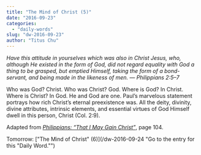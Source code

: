 ```yaml
---
title: "The Mind of Christ (5)"
date: "2016-09-23"
categories: 
  - "daily-words"
slug: "dw-2016-09-23"
author: "Titus Chu"
---
```


_Have this attitude in yourselves which was also in Christ Jesus, who, although He existed in the form of God, did not regard equality with God a thing to be grasped, but emptied Himself, taking the form of a bond-servant, and being made in the likeness of men._ _— Philippians 2:5–7_

Who was God? Christ. Who was Christ? God. Where is God? In Christ. Where is Christ? In God. He and God are one. Paul’s marvelous statement portrays how rich Christ’s eternal preexistence was. All the deity, divinity, divine attributes, intrinsic elements, and essential virtues of God Himself dwell in this person, Christ (Col. 2:9).

Adapted from _[Philippians: “That I May Gain Christ”](/book-philippians/ "Go to the listing for this book.")_, page 104.

Tomorrow: ["The Mind of Christ" (6)](/dw-2016-09-24 "Go to the entry for this "Daily Word."")
